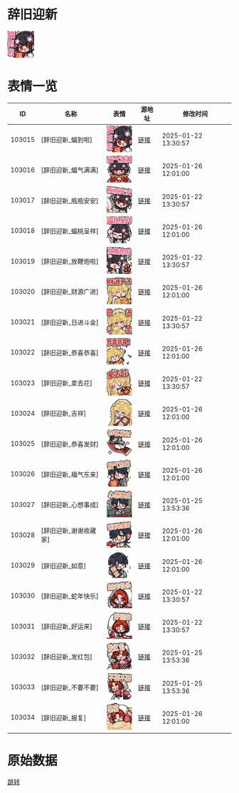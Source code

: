 # 辞旧迎新

<img src="./cover.png" height="60" alt="cover" />

# 表情一览

|ID|名称|表情|源地址|修改时间|
|----|----|----|----|----|
|103015|[辞旧迎新_蝠到啦]|<img src="./pic/103015_%5B辞旧迎新_蝠到啦%5D.png" height="60" alt="蝠到啦"/>|[链接](https://i0.hdslb.com/bfs/garb/9fea6675bfc6d1bb7cf9ddfc0027440f9724d1dd.png)|2025-01-22 13:30:57|
|103016|[辞旧迎新_蝠气满满]|<img src="./pic/103016_%5B辞旧迎新_蝠气满满%5D.png" height="60" alt="蝠气满满"/>|[链接](https://i0.hdslb.com/bfs/garb/2125f695613b839d392240d634f93def8a990294.png)|2025-01-26 12:01:00|
|103017|[辞旧迎新_瓶瓶安安]|<img src="./pic/103017_%5B辞旧迎新_瓶瓶安安%5D.png" height="60" alt="瓶瓶安安"/>|[链接](https://i0.hdslb.com/bfs/garb/09bed0a18a85d20457e89e69086a6c1c6f24363e.png)|2025-01-22 13:30:57|
|103018|[辞旧迎新_蝠桃呈祥]|<img src="./pic/103018_%5B辞旧迎新_蝠桃呈祥%5D.png" height="60" alt="蝠桃呈祥"/>|[链接](https://i0.hdslb.com/bfs/garb/b117ec6c2a5edef5e2cb7bf50c80f5901620607f.png)|2025-01-26 12:01:00|
|103019|[辞旧迎新_放鞭炮啦]|<img src="./pic/103019_%5B辞旧迎新_放鞭炮啦%5D.png" height="60" alt="放鞭炮啦"/>|[链接](https://i0.hdslb.com/bfs/garb/2e36a17c1149b9894b037af71a9a23094a5f67f2.png)|2025-01-22 13:30:57|
|103020|[辞旧迎新_财源广进]|<img src="./pic/103020_%5B辞旧迎新_财源广进%5D.png" height="60" alt="财源广进"/>|[链接](https://i0.hdslb.com/bfs/garb/fcfff739e7c902af6a817de29c79e902abcfe4d4.png)|2025-01-26 12:01:00|
|103021|[辞旧迎新_日进斗金]|<img src="./pic/103021_%5B辞旧迎新_日进斗金%5D.png" height="60" alt="日进斗金"/>|[链接](https://i0.hdslb.com/bfs/garb/646091810443386a549af34ad67912bec1d37f7e.png)|2025-01-22 13:30:57|
|103022|[辞旧迎新_恭喜恭喜]|<img src="./pic/103022_%5B辞旧迎新_恭喜恭喜%5D.png" height="60" alt="恭喜恭喜"/>|[链接](https://i0.hdslb.com/bfs/garb/a2fa054f2097b76134e0d51266224b4a061a70e9.png)|2025-01-26 12:01:00|
|103023|[辞旧迎新_拿去花]|<img src="./pic/103023_%5B辞旧迎新_拿去花%5D.png" height="60" alt="拿去花"/>|[链接](https://i0.hdslb.com/bfs/garb/abff401c9fa44a5d8ff60f541f36214a55145c70.png)|2025-01-22 13:30:57|
|103024|[辞旧迎新_吉祥]|<img src="./pic/103024_%5B辞旧迎新_吉祥%5D.png" height="60" alt="吉祥"/>|[链接](https://i0.hdslb.com/bfs/garb/3d23a3811027351f34e9d648238bc178f423cecc.png)|2025-01-26 12:01:00|
|103025|[辞旧迎新_恭喜发财]|<img src="./pic/103025_%5B辞旧迎新_恭喜发财%5D.png" height="60" alt="恭喜发财"/>|[链接](https://i0.hdslb.com/bfs/garb/697333356f1655d6d376acd69fb42ce0671c24d8.png)|2025-01-26 12:01:00|
|103026|[辞旧迎新_福气东来]|<img src="./pic/103026_%5B辞旧迎新_福气东来%5D.png" height="60" alt="福气东来"/>|[链接](https://i0.hdslb.com/bfs/garb/4c90a5355c17ee70e2857cf331a1ec65d7ce2aea.png)|2025-01-26 12:01:00|
|103027|[辞旧迎新_心想事成]|<img src="./pic/103027_%5B辞旧迎新_心想事成%5D.png" height="60" alt="心想事成"/>|[链接](https://i0.hdslb.com/bfs/garb/3206022acb6d80e103d553e02c8860fba89cf962.png)|2025-01-25 13:53:36|
|103028|[辞旧迎新_谢谢收藏家]|<img src="./pic/103028_%5B辞旧迎新_谢谢收藏家%5D.png" height="60" alt="谢谢收藏家"/>|[链接](https://i0.hdslb.com/bfs/garb/f273e3ad1c31acd1791bd571d6328e61e643ca97.png)|2025-01-26 12:01:00|
|103029|[辞旧迎新_如意]|<img src="./pic/103029_%5B辞旧迎新_如意%5D.png" height="60" alt="如意"/>|[链接](https://i0.hdslb.com/bfs/garb/6200b77a962638f569f8799e1b39e74e33e6faf7.png)|2025-01-26 12:01:00|
|103030|[辞旧迎新_蛇年快乐]|<img src="./pic/103030_%5B辞旧迎新_蛇年快乐%5D.png" height="60" alt="蛇年快乐"/>|[链接](https://i0.hdslb.com/bfs/garb/819db11845627f3ec1354a368208dea3162e917e.png)|2025-01-22 13:30:57|
|103031|[辞旧迎新_好运来]|<img src="./pic/103031_%5B辞旧迎新_好运来%5D.png" height="60" alt="好运来"/>|[链接](https://i0.hdslb.com/bfs/garb/c3c6220889898814d9f88dee5fac56a4f381e052.png)|2025-01-22 13:30:57|
|103032|[辞旧迎新_发红包]|<img src="./pic/103032_%5B辞旧迎新_发红包%5D.png" height="60" alt="发红包"/>|[链接](https://i0.hdslb.com/bfs/garb/007ecec1e5cc8518ae3e84d50d50001eb8021bc9.png)|2025-01-25 13:53:36|
|103033|[辞旧迎新_不要不要]|<img src="./pic/103033_%5B辞旧迎新_不要不要%5D.png" height="60" alt="不要不要"/>|[链接](https://i0.hdslb.com/bfs/garb/e953d9bfabf84902684b04239d9167b77e62bbd6.png)|2025-01-25 13:53:36|
|103034|[辞旧迎新_报复]|<img src="./pic/103034_%5B辞旧迎新_报复%5D.png" height="60" alt="报复"/>|[链接](https://i0.hdslb.com/bfs/garb/9aa9a8f7f71652bf8cf778c214cc22773bbfbc1c.png)|2025-01-26 12:01:00|

# 原始数据

[跳转](./raw.json)


